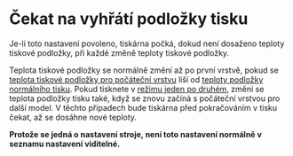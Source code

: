 Čekat na vyhřátí podložky tisku
====
Je-li toto nastavení povoleno, tiskárna počká, dokud není dosaženo teploty tiskové podložky, při každé změně teploty tiskové podložky.

Teplota tiskové podložky se normálně změní až po první vrstvě, pokud se [teplota tiskové podložky pro počáteční vrstvu](../material/material_bed_temperature_layer_0.md) liší od  [teploty podložky normálního tisku](../material/material_bed_temperature.md). Pokud tisknete v [režimu jeden po druhém](../blackmagic/print_sequence.md), změní se teplota podložky tisku také, když se znovu začíná s počáteční vrstvou pro další model. V těchto případech bude tiskárna před pokračováním v tisku čekat, až se dosáhne nové teploty.

**Protože se jedná o nastavení stroje, není toto nastavení normálně v seznamu nastavení viditelné.**